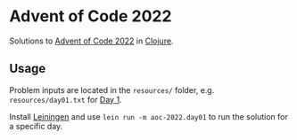 # Advent of Code 2022

Solutions to [Advent of Code 2022](https://adventofcode.com/2022) in
[Clojure](https://clojure.org/).

## Usage

Problem inputs are located in the `resources/` folder, e.g.
`resources/day01.txt` for [Day 1](https://adventofcode.com/2022/day/1).

Install [Leiningen](https://leiningen.org/) and use
`lein run -m aoc-2022.day01` to run the solution for a specific day.
